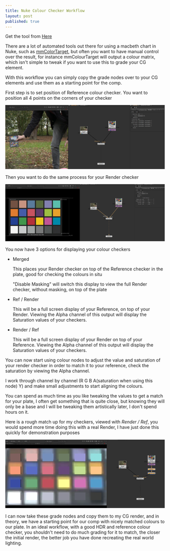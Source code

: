 ```yaml
---
title: Nuke Colour Checker Workflow
layout: post
published: true
---
```


Get the tool from [Here](https://github.com/gquelch/Nuke-Public-Gizmos)

There are a lot of automated tools out there for using a macbeth chart in Nuke, such as [mmColorTarget](http://www.nukepedia.com/gizmos/colour/mmcolortarget), but often you want to have manual control over the result, for instance mmColourTarget will output a colour matrix, which isn't simple to tweak if you want to use this to grade your CG element. 

With this workflow you can simply copy the grade nodes over to your CG elements and use them as a starting point for the comp.

First step is to set position of Reference colour checker. You want to position all 4 points on the corners of your checker

<img src="/assets/post_images/Nuke%20Colour%20Checker%20Workflow/Untitled.png" class = "responsive-image"/>

Then you want to do the same process for your Render checker

<img src="/assets/post_images/Nuke%20Colour%20Checker%20Workflow/Untitled%201.png" class = "responsive-image"/>

You now have 3 options for displaying your colour checkers

- Merged

    This places your Render checker on top of the Reference checker in the plate, good for checking the colours in situ

    "Disable Masking" will switch this display to view the full Render checker, without masking, on top of the plate

- Ref / Render

    This will be a full screen display of your Reference, on top of your Render. Viewing the Alpha channel of this output will display the Saturation values of your checkers.

- Render / Ref

    This will be a full screen display of your Render on top of your Reference. Viewing the Alpha channel of this output will display the Saturation values of your checkers.

You can now start using colour nodes to adjust the value and saturation of your render checker in order to match it to your reference, check the saturation by viewing the Alpha channel.

I work through channel by channel (R G B A(saturation when using this node) Y) and make small adjustments to start aligning the colours.

You can spend as much time as you like tweaking the values to get a match for your plate, I often get something that is quite close, but knowing they will only be a base and I will be tweaking them artistically later, I don't spend hours on it.

Here is a rough match up for my checkers, viewed with *Render / Ref*, you would spend more time doing this with a real Render, I have just done this quickly for demonstration purposes

<img src="/assets/post_images/Nuke%20Colour%20Checker%20Workflow/Untitled%202.png" class = "responsive-image"/>

I can now take these grade nodes and copy them to my CG render, and in theory, we have a starting point for our comp with nicely matched colours to our plate. In an ideal workflow, with a good HDR and reference colour checker, you shouldn't need to do much grading for it to match, the closer the initial render, the better job you have done recreating the real world lighting.